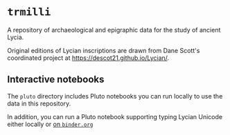 # `trmilli`

A repository of archaeological and epigraphic data for the study of ancient Lycia.

Original editions of Lycian inscriptions are drawn from Dane Scott's coordinated project at <https://descot21.github.io/Lycian/>.


## Interactive notebooks

The `pluto` directory includes Pluto notebooks you can run locally to use the data in this repository.  

In addition, you can run a Pluto notebook supporting typing Lycian Unicode either locally or [on `binder.org`](https://binder.plutojl.org/open?url=https%253A%252F%252Fraw.githubusercontent.com%252Fneelsmith%252Ftrmilli%252Fmaster%252Fpluto%252Ftranscoder.jl) 